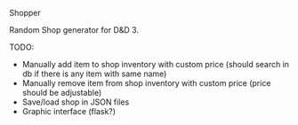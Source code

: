 Shopper

Random Shop generator for D&D 3.

TODO:
* Manually add item to shop inventory with custom price (should search in db if there is any item with same name)
* Manually remove item from shop inventory with custom price (price should be adjustable)
* Save/load shop in JSON files
* Graphic interface (flask?)
